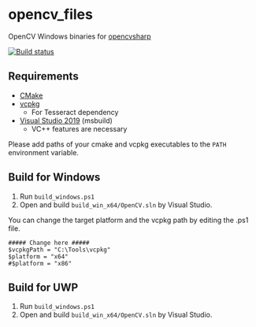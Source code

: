 # opencv_files

OpenCV Windows binaries for [opencvsharp](https://github.com/shimat/opencvsharp)

[![Build status](https://ci.appveyor.com/api/projects/status/7869dutiou2o2c79/branch/master?svg=true)](https://ci.appveyor.com/project/shimat/opencv-files/branch/master)

## Requirements
- [CMake](https://cmake.org/)
- [vcpkg](https://github.com/microsoft/vcpkg)
  - For Tesseract dependency
- [Visual Studio 2019](https://visualstudio.microsoft.com/ja/vs/) (msbuild)
  - VC++ features are necessary
  
Please add paths of your cmake and vcpkg executables to the `PATH` environment variable.

## Build for Windows
1. Run `build_windows.ps1`
1. Open and build `build_win_x64/OpenCV.sln` by Visual Studio. 

You can change the target platform and the vcpkg path by editing the .ps1 file.
  ```
  ##### Change here #####
  $vcpkgPath = "C:\Tools\vcpkg"
  $platform = "x64"
  #$platform = "x86"
  ```

## Build for UWP
1. Run `build_windows.ps1`
1. Open and build `build_win_x64/OpenCV.sln` by Visual Studio. 
